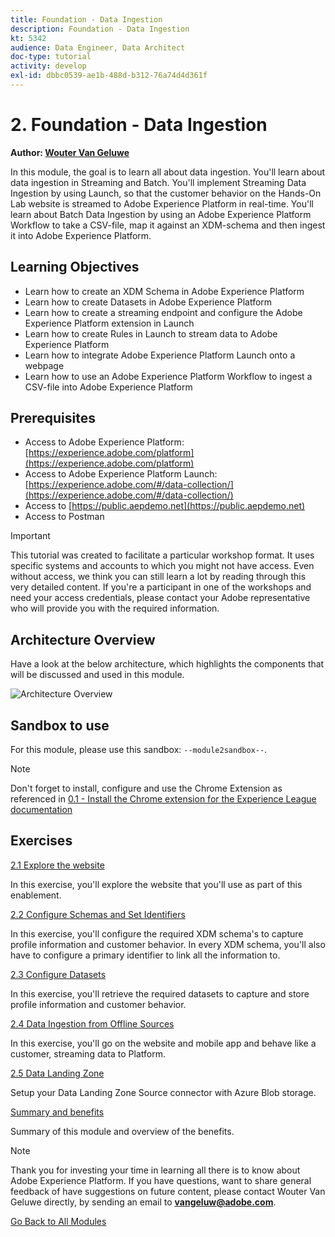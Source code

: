 ```yaml
---
title: Foundation - Data Ingestion
description: Foundation - Data Ingestion
kt: 5342
audience: Data Engineer, Data Architect
doc-type: tutorial
activity: develop
exl-id: dbbc0539-ae1b-488d-b312-76a74d4d361f
---
```

# 2. Foundation - Data Ingestion

**Author: [Wouter Van Geluwe](https://www.linkedin.com/in/woutervangeluwe/)**

In this module, the goal is to learn all about data ingestion. You'll learn about data ingestion in Streaming and Batch. You'll implement Streaming Data Ingestion by using Launch, so that the customer behavior on the Hands-On Lab website is streamed to Adobe Experience Platform in real-time. You'll learn about Batch Data Ingestion by using an Adobe Experience Platform Workflow to take a CSV-file, map it against an XDM-schema and then ingest it into Adobe Experience Platform. 

## Learning Objectives

- Learn how to create an XDM Schema in Adobe Experience Platform
- Learn how to create Datasets in Adobe Experience Platform
- Learn how to create a streaming endpoint and configure the Adobe Experience Platform extension in Launch
- Learn how to create Rules in Launch to stream data to Adobe Experience Platform
- Learn how to integrate Adobe Experience Platform Launch onto a webpage
- Learn how to use an Adobe Experience Platform Workflow to ingest a CSV-file into Adobe Experience Platform

## Prerequisites

- Access to Adobe Experience Platform: [https://experience.adobe.com/platform](https://experience.adobe.com/platform)
- Access to Adobe Experience Platform Launch: [https://experience.adobe.com/#/data-collection/](https://experience.adobe.com/#/data-collection/)
- Access to [https://public.aepdemo.net](https://public.aepdemo.net)
- Access to Postman

>[!IMPORTANT]
>
>This tutorial was created to facilitate a particular workshop format. It uses specific systems and accounts to which you might not have access. Even without access, we think you can still learn a lot by reading through this very detailed content. If you're a participant in one of the workshops and need your access credentials, please contact your Adobe representative who will provide you with the required information.

## Architecture Overview

Have a look at the below architecture, which highlights the components that will be discussed and used in this module.

![Architecture Overview](assets/images/architecturem2.png)

## Sandbox to use

For this module, please use this sandbox: `--module2sandbox--`.

>[!NOTE]
>
>Don't forget to install, configure and use the Chrome Extension as referenced in [0.1 - Install the Chrome extension for the Experience League documentation](../module0/ex1.md)

## Exercises

[2.1 Explore the website](./ex1.md)

In this exercise, you'll explore the website that you'll use as part of this enablement.

[2.2 Configure Schemas and Set Identifiers](./ex2.md)

In this exercise, you'll configure the required XDM schema's to capture profile information and customer behavior. In every XDM schema, you'll also have to configure a primary identifier to link all the information to.

[2.3 Configure Datasets](./ex3.md)

In this exercise, you'll retrieve the required datasets to capture and store profile information and customer behavior.

[2.4 Data Ingestion from Offline Sources](./ex4.md)

In this exercise, you'll go on the website and mobile app and behave like a customer, streaming data to Platform.

[2.5 Data Landing Zone](./ex5.md)

Setup your Data Landing Zone Source connector with Azure Blob storage.

[Summary and benefits](./summary.md)

Summary of this module and overview of the benefits.

>[!NOTE]
>
>Thank you for investing your time in learning all there is to know about Adobe Experience Platform. If you have questions, want to share general feedback of have suggestions on future content, please contact Wouter Van Geluwe directly, by sending an email to **vangeluw@adobe.com**.

[Go Back to All Modules](../../overview.md)
